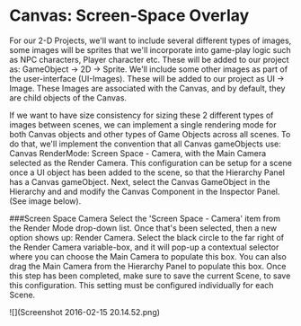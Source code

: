 # Canvas: Screen-Space Overlay

For our 2-D Projects, we'll want to include several different types of images, some images will be sprites that we'll incorporate into game-play logic such as NPC characters, Player character etc. These will be added to our project as: GameObject -&gt; 2D -&gt; Sprite.  We'll include some other images as part of the user-interface \(UI-Images\).  These will be added to our project as UI -&gt; Image.  These Images are associated with the Canvas, and by default, they are child objects of the Canvas.

If we want to have size consistency for sizing these 2 different types of images between scenes, we can implement a single rendering mode for both Canvas objects and other types of Game Objects across all scenes.  To do that, we'll implement the convention that all Canvas gameObjects use: Canvas RenderMode: Screen Space - Camera, with the Main Camera selected as the Render Camera.  This configuration can be setup for a scene once a UI object has been added to the scene, so that the Hierarchy Panel has a Canvas gameObject.  Next, select the Canvas GameObject in the Hierarchy and and modify the Canvas Component in the Inspector Panel. \(See image below\).

###Screen Space Camera
Select the 'Screen Space - Camera' item from the Render Mode drop-down list.  Once that's been selected, then a new option shows up: Render Camera.  Select the black circle to the far right of the Render Camera variable-box, and it will pop-up a contextual selector where you can choose the Main Camera to populate this box.  You can also drag the Main Camera from the Hierarchy Panel to populate this box.  Once this step has been completed, make sure to save the current Scene, to save this configuration.  This setting must be configured individually for each Scene.



![](Screenshot 2016-02-15 20.14.52.png)

